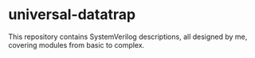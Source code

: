 # universal-datatrap
This repository contains SystemVerilog descriptions, all designed by me, covering modules from basic to complex.
